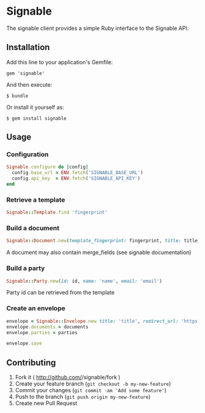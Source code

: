 # Signable

The signable client provides a simple Ruby interface to the Signable API.

## Installation

Add this line to your application's Gemfile:

    gem 'signable'

And then execute:

    $ bundle

Or install it yourself as:

    $ gem install signable

## Usage

### Configuration

```ruby
Signable.configure do |config|
  config.base_url = ENV.fetch('SIGNABLE_BASE_URL')
  config.api_key  = ENV.fetch('SIGNABLE_API_KEY')
end
```

### Retrieve a template

```ruby
Signable::Template.find 'fingerprint'
```

### Build a document

```ruby
Signable::Document.new(template_fingerprint: fingerprint, title: title) 
```

A document may also contain merge_fields (see signable documentation)

### Build a party

```ruby
Signable::Party.new(id: id, name: 'name', email: 'email')
```

Party id can be retrieved from the template

### Create an envelope

```ruby
envelope = Signable::Envelope.new title: 'title', redirect_url: 'https://www.autoenrolment.co.uk'
envelope.documents = documents
envelope.parties = parties

envelope.save
```

## Contributing

1. Fork it ( http://github.com/<my-github-username>/signable/fork )
2. Create your feature branch (`git checkout -b my-new-feature`)
3. Commit your changes (`git commit -am 'Add some feature'`)
4. Push to the branch (`git push origin my-new-feature`)
5. Create new Pull Request
